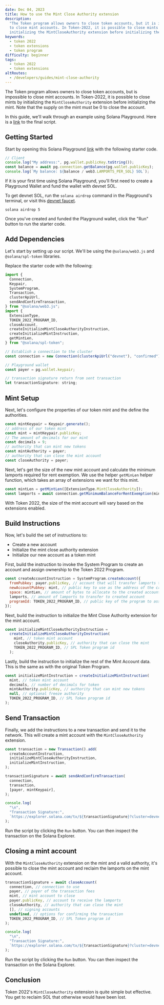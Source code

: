 ```yaml
---
date: Dec 04, 2023
title: How to use the Mint Close Authority extension
description:
  "The Token program allows owners to close token accounts, but it is impossible
  to close mint accounts. In Token-2022, it is possible to close mints by
  initializing the MintCloseAuthority extension before initializing the mint."
keywords:
  - token 2022
  - token extensions
  - token program
difficulty: beginner
tags:
  - token 2022
  - token extensions
altRoutes:
  - /developers/guides/mint-close-authority
---
```


The Token program allows owners to close token accounts, but is impossible to
close mint accounts. In Token-2022, it is possible to close mints by
initializing the `MintCloseAuthority` extension before initializing the mint.
Note that the supply on the mint must be 0 to close the account.

In this guide, we'll walk through an example using Solana Playground. Here is a
[link](https://beta.solpg.io/656e180ffb53fa325bfd0c45) to the final script.

## Getting Started

Start by opening this Solana Playground
[link](https://beta.solpg.io/656e19acfb53fa325bfd0c46) with the following
starter code.

```javascript
// Client
console.log("My address:", pg.wallet.publicKey.toString());
const balance = await pg.connection.getBalance(pg.wallet.publicKey);
console.log(`My balance: ${balance / web3.LAMPORTS_PER_SOL} SOL`);
```

If it is your first time using Solana Playground, you'll first need to create a
Playground Wallet and fund the wallet with devnet SOL.

To get devnet SOL, run the `solana airdrop` command in the Playground's
terminal, or visit this [devnet faucet](https://faucet.solana.com/).

```
solana airdrop 5
```

Once you've created and funded the Playground wallet, click the "Run" button to
run the starter code.

## Add Dependencies

Let's start by setting up our script. We'll be using the `@solana/web3.js` and
`@solana/spl-token` libraries.

Replace the starter code with the following:

```javascript
import {
  Connection,
  Keypair,
  SystemProgram,
  Transaction,
  clusterApiUrl,
  sendAndConfirmTransaction,
} from "@solana/web3.js";
import {
  ExtensionType,
  TOKEN_2022_PROGRAM_ID,
  closeAccount,
  createInitializeMintCloseAuthorityInstruction,
  createInitializeMintInstruction,
  getMintLen,
} from "@solana/spl-token";

// Establish a connection to the cluster
const connection = new Connection(clusterApiUrl("devnet"), "confirmed");

// Playground wallet
const payer = pg.wallet.keypair;

// transaction signature return from sent transaction
let transactionSignature: string;
```

## Mint Setup

Next, let's configure the properties of our token mint and the define the
authorities.

```javascript
const mintKeypair = Keypair.generate();
// address of our token mint
const mint = mintKeypair.publicKey;
// The amount of decimals for our mint
const decimals = 9;
// authority that can mint new tokens
const mintAuthority = payer;
// authority that can close the mint account
const closeAuthority = payer;
```

Next, let's get the size of the new mint account and calculate the minimum
lamports required for rent exemption. We use the helper `getMinLen` helper
function, which takes an array of extensions we want for this mint.

```javascript
const mintLen = getMintLen([ExtensionType.MintCloseAuthority]);
const lamports = await connection.getMinimumBalanceForRentExemption(mintLen);
```

With Token 2022, the size of the mint account will vary based on the extensions
enabled.

## Build Instructions

Now, let's build the set of instructions to:

- Create a new account
- Initialize the mint close authority extension
- Initialize our new account as a token mint

First, build the instruction to invoke the System Program to create an account
and assign ownership to the Token 2022 Program.

```javascript
const createAccountInstruction = SystemProgram.createAccount({
  fromPubkey: payer.publicKey, // account that will transfer lamports to created account
  newAccountPubkey: mint, // public key to use as the address of the created account
  space: mintLen, // amount of bytes to allocate to the created account
  lamports, // amount of lamports to transfer to created account
  programId: TOKEN_2022_PROGRAM_ID, // public key of the program to assign as owner of created account
});
```

Next, build the instruction to initialize the Mint Close Authority extension for
the mint account.

```javascript
const initializeMintCloseAuthorityInstruction =
  createInitializeMintCloseAuthorityInstruction(
    mint, // token mint account
    closeAuthority.publicKey, // authority that can close the mint
    TOKEN_2022_PROGRAM_ID, // SPL Token program id
  );
```

Lastly, build the instruction to initialize the rest of the Mint Account data.
This is the same as with the original Token Program.

```javascript
const initializeMintInstruction = createInitializeMintInstruction(
  mint, // token mint account
  decimals, // number of decimals for token
  mintAuthority.publicKey, // authority that can mint new tokens
  null, // optional freeze authority
  TOKEN_2022_PROGRAM_ID, // SPL Token program id
);
```

## Send Transaction

Finally, we add the instructions to a new transaction and send it to the
network. This will create a mint account with the `MintCloseAuthority`
extension.

```javascript
const transaction = new Transaction().add(
  createAccountInstruction,
  initializeMintCloseAuthorityInstruction,
  initializeMintInstruction,
);

transactionSignature = await sendAndConfirmTransaction(
  connection,
  transaction,
  [payer, mintKeypair],
);

console.log(
  "\n",
  "Transaction Signature:",
  `https://explorer.solana.com/tx/${transactionSignature}?cluster=devnet`,
);
```

Run the script by clicking the `Run` button. You can then inspect the
transaction on the Solana Explorer.

## Closing a mint account

With the `MintCloseAuthority` extension on the mint and a valid authority, it's
possible to close the mint account and reclaim the lamports on the mint account.

```javascript
transactionSignature = await closeAccount(
  connection, // connection to use
  payer, // payer of the transaction fees
  mint, // mint account to close
  payer.publicKey, // account to receive the lamports
  closeAuthority, // authority that can close the mint
  [], // signing accounts
  undefined, // options for confirming the transaction
  TOKEN_2022_PROGRAM_ID, // SPL Token program id
);

console.log(
  "\n",
  "Transaction Signature:",
  `https://explorer.solana.com/tx/${transactionSignature}?cluster=devnet`,
);
```

Run the script by clicking the `Run` button. You can then inspect the
transaction on the Solana Explorer.

## Conclusion

Token 2022's `MintCloseAuthority` extension is quite simple but effective. You
get to reclaim SOL that otherwise would have been lost.
